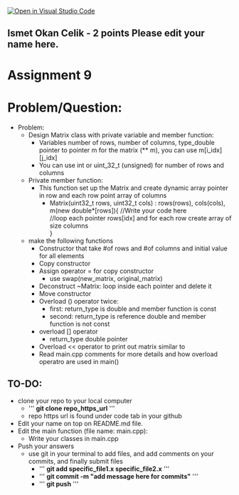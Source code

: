 [![Open in Visual Studio Code](https://classroom.github.com/assets/open-in-vscode-c66648af7eb3fe8bc4f294546bfd86ef473780cde1dea487d3c4ff354943c9ae.svg)](https://classroom.github.com/online_ide?assignment_repo_id=9307338&assignment_repo_type=AssignmentRepo)
## Ismet Okan Celik - 2 points Please edit your name here.

# Assignment 9


# Problem/Question:
- Problem:
  - Design Matrix class with private variable and member function:
    - Variables number of rows, number of columns, type_double pointer to pointer m for the matrix (** m), you can use m[i_idx][j_idx]
    - You can use int or uint_32_t (unsigned) for number of rows and columns
  - Private member function:
    - This function set up the Matrix and create dynamic array pointer in row and each row point array of columns
      - Matrix(uint32_t rows, uint32_t cols) : rows(rows), cols(cols), m(new double*[rows]){
        //Write your code here\
        //loop each pointer rows[idx] and for each row create array of size columns\
        }
  - make the following functions
    - Constructor that take #of rows and #of columns and initial value for all elements
    - Copy constructor
    - Assign operator = for copy constructor
      - use swap(new_matrix, original_matrix)
    - Deconstruct  ~Matrix: loop inside each pointer and delete it
    - Move constructor
    - Overload () operator twice:
      - first: return_type is double and member function is const
      - second: return_type is reference double and member function is not const
    - overload [] operator
      - return_type double pointer
    - Overload << operator to print out matrix similar to
    - Read main.cpp comments for more details and how overload operatro are used in main()

## TO-DO:
- clone your repo to your local computer
  - ''' <b>git clone repo_https_url</b> '''
  - repo https url is found under code tab in your github
- Edit your name on top on README.md file.
- Edit the main function (file name: main.cpp):
  - Write your classes in main.cpp
- Push your answers
  - use git in your terminal to add files, and add comments on your commits, and finally submit files
    - ''' <b>git add specific_file1.x specific_file2.x</b> '''
    - ''' <b>git commit -m "add message here for commits"</b> '''
    - ''' <b>git push</b> ''' 
      
